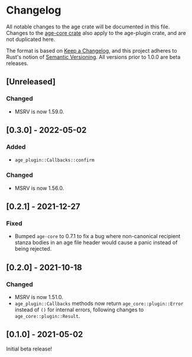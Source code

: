 # Changelog
All notable changes to the age crate will be documented in this file. Changes
to the [age-core crate](../age-core/CHANGELOG.md) also apply to the age-plugin
crate, and are not duplicated here.

The format is based on [Keep a Changelog](https://keepachangelog.com/en/1.0.0/),
and this project adheres to Rust's notion of
[Semantic Versioning](https://semver.org/spec/v2.0.0.html). All versions prior
to 1.0.0 are beta releases.

## [Unreleased]
### Changed
- MSRV is now 1.59.0.

## [0.3.0] - 2022-05-02
### Added
- `age_plugin::Callbacks::confirm`

### Changed
- MSRV is now 1.56.0.

## [0.2.1] - 2021-12-27
### Fixed
- Bumped `age-core` to 0.7.1 to fix a bug where non-canonical recipient stanza
  bodies in an age file header would cause a panic instead of being rejected.

## [0.2.0] - 2021-10-18
### Changed
- MSRV is now 1.51.0.
- `age_plugin::Callbacks` methods now return `age_core::plugin::Error` instead
  of `()` for internal errors, following changes to `age_core::plugin::Result`.

## [0.1.0] - 2021-05-02
Initial beta release!

